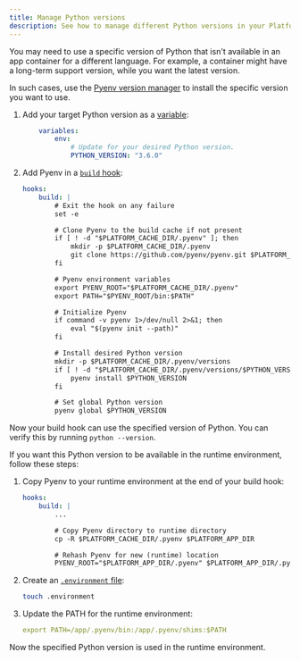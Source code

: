 ```yaml
---
title: Manage Python versions
description: See how to manage different Python versions in your Platform.sh containers.
---
```


You may need to use a specific version of Python that isn't available in an app container for a different language.
For example, a container might have a long-term support version, while you want the latest version.

In such cases, use the [Pyenv version manager](https://github.com/pyenv/pyenv)
to install the specific version you want to use.

1. Add your target Python version as a [variable](../../development/variables/_index.md):

   ```yaml {location=".platform.app.yaml"}
       variables:
           env:
               # Update for your desired Python version.
               PYTHON_VERSION: "3.6.0"
   ```

2. Add Pyenv in a [`build` hook](../../create-apps/hooks/hooks-comparison.md#build-hook):

   ```yaml {location=".platform.app.yaml"}
   hooks:
       build: |
           # Exit the hook on any failure
           set -e

           # Clone Pyenv to the build cache if not present
           if [ ! -d "$PLATFORM_CACHE_DIR/.pyenv" ]; then
               mkdir -p $PLATFORM_CACHE_DIR/.pyenv
               git clone https://github.com/pyenv/pyenv.git $PLATFORM_CACHE_DIR/.pyenv
           fi

           # Pyenv environment variables
           export PYENV_ROOT="$PLATFORM_CACHE_DIR/.pyenv"
           export PATH="$PYENV_ROOT/bin:$PATH"

           # Initialize Pyenv
           if command -v pyenv 1>/dev/null 2>&1; then
               eval "$(pyenv init --path)"
           fi

           # Install desired Python version
           mkdir -p $PLATFORM_CACHE_DIR/.pyenv/versions
           if [ ! -d "$PLATFORM_CACHE_DIR/.pyenv/versions/$PYTHON_VERSION" ]; then
               pyenv install $PYTHON_VERSION
           fi

           # Set global Python version
           pyenv global $PYTHON_VERSION
   ```

Now your build hook can use the specified version of Python.
You can verify this by running `python --version`.

If you want this Python version to be available in the runtime environment, follow these steps:

1. Copy Pyenv to your runtime environment at the end of your build hook:

   ```yaml {location=".platform.app.yaml"}
   hooks:
       build: |
           ...

           # Copy Pyenv directory to runtime directory
           cp -R $PLATFORM_CACHE_DIR/.pyenv $PLATFORM_APP_DIR

           # Rehash Pyenv for new (runtime) location
           PYENV_ROOT="$PLATFORM_APP_DIR/.pyenv" $PLATFORM_APP_DIR/.pyenv/bin/pyenv rehash
   ```

2. Create an [`.environment` file](../../development/variables/set-variables.md#set-variables-via-script):

   ```bash
   touch .environment
   ```

3. Update the PATH for the runtime environment:

    ```yaml {location=".environment"}
    export PATH=/app/.pyenv/bin:/app/.pyenv/shims:$PATH
    ```

Now the specified Python version is used in the runtime environment.
